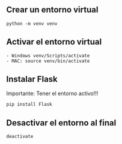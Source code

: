 ## Crear un entorno virtual
```
python -m venv venv
```

## Activar el entorno virtual
```
- Windows venv/Scripts/activate
- MAC: source venv/bin/activate
```

## Instalar Flask
Importante: Tener el entorno activo!!!

```
pip install Flask
```

## Desactivar el entorno al final
```
deactivate
```

